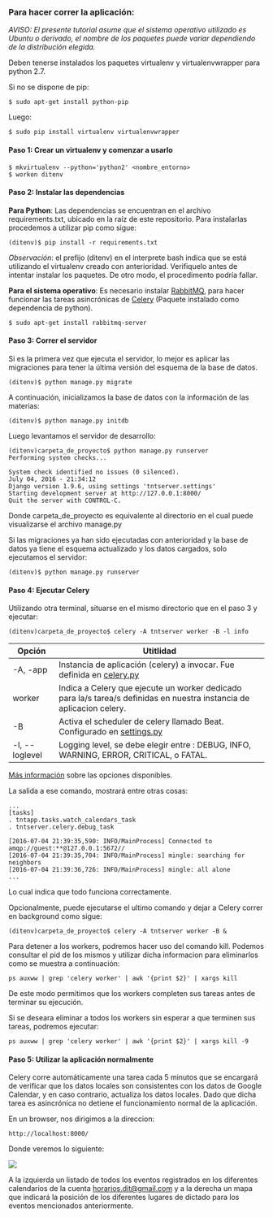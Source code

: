### Para hacer correr la aplicación:
*AVISO: El presente tutorial asume que el sistema operativo utilizado es Ubuntu o derivado, el nombre de los paquetes puede variar dependiendo de la distribución elegida.*

Deben tenerse instalados los paquetes virtualenv y virtualenvwrapper para python 2.7.

Si no se dispone de pip:

    $ sudo apt-get install python-pip
Luego:

    $ sudo pip install virtualenv virtualenvwrapper



#### Paso 1:  Crear un virtualenv y comenzar a usarlo

    $ mkvirtualenv --python='python2' <nombre_entorno>
    $ workon ditenv

#### Paso 2: Instalar las dependencias

**Para Python**: Las dependencias se encuentran en el archivo requirements.txt, ubicado en la raíz de este repositorio. Para instalarlas procedemos a utilizar pip como sigue:

    (ditenv)$ pip install -r requirements.txt

*Observación*: el prefijo (ditenv) en el interprete bash indica que se está utilizando el virtualenv creado con anterioridad. Verifiquelo antes de intentar instalar los paquetes. De otro modo, el procedimento podría fallar.

**Para el sistema operativo**: Es necesario instalar [RabbitMQ](https://www.rabbitmq.com/), para hacer funcionar las tareas asincrónicas de [Celery](http://docs.celeryproject.org/en/latest/) (Paquete instalado como dependencia de python).

    $ sudo apt-get install rabbitmq-server

#### Paso 3: Correr el servidor

Si es la primera vez que ejecuta el servidor, lo mejor es aplicar las migraciones para tener la última versión del esquema de la base de datos.

    (ditenv)$ python manage.py migrate

A continuación, inicializamos la base de datos con la información de las materias:

    (ditenv)$ python manage.py initdb

Luego levantamos el servidor de desarrollo:

    (ditenv)carpeta_de_proyecto$ python manage.py runserver
    Performing system checks...

    System check identified no issues (0 silenced).
    July 04, 2016 - 21:34:12
    Django version 1.9.6, using settings 'tntserver.settings'
    Starting development server at http://127.0.0.1:8000/
    Quit the server with CONTROL-C.

Donde carpeta_de_proyecto es equivalente al directorio en el cual puede visualizarse el archivo manage.py

Si las migraciones ya han sido ejecutadas con anterioridad y la base de datos ya tiene el esquema actualizado y los datos cargados, solo ejecutamos el servidor:

    (ditenv)$ python manage.py runserver

#### Paso 4: Ejecutar Celery

Utilizando otra terminal, situarse en el mismo directorio que en el paso 3 y ejecutar:

    (ditenv)carpeta_de_proyecto$ celery -A tntserver worker -B -l info

| Opción | Utitlidad |
|-------|-----------|
|  -A, -app   | Instancia de aplicación (celery) a invocar. Fue definida en [celery.py](https://github.com/Pazitos10/TNT/blob/master/webapp/tntserver/tntserver/celery.py#L9)           |
| worker | Indica a Celery que ejecute un worker dedicado para la/s tarea/s definidas en nuestra instancia de aplicacion celery. |
|  -B   | Activa el scheduler de celery llamado Beat. Configurado en [settings.py](https://github.com/Pazitos10/TNT/blob/master/webapp/tntserver/tntserver/settings.py#L8)  |
|  -l, --loglevel | Logging level, se debe elegir entre : DEBUG, INFO, WARNING, ERROR, CRITICAL, o FATAL. |

[Más información](http://docs.celeryproject.org/en/latest/genindex.html) sobre las opciones disponibles.

La salida a ese comando, mostrará entre otras cosas:

    ...
    [tasks]
    . tntapp.tasks.watch_calendars_task
    . tntserver.celery.debug_task

    [2016-07-04 21:39:35,590: INFO/MainProcess] Connected to amqp://guest:**@127.0.0.1:5672//
    [2016-07-04 21:39:35,704: INFO/MainProcess] mingle: searching for neighbors
    [2016-07-04 21:39:36,726: INFO/MainProcess] mingle: all alone
    ...

Lo cual indica que todo funciona correctamente.

Opcionalmente, puede ejecutarse el ultimo comando y dejar a Celery correr en background como sigue:

    (ditenv)carpeta_de_proyecto$ celery -A tntserver worker -B &

Para detener a los workers, podremos hacer uso del comando kill. Podemos consultar el pid de los mismos y utilizar dicha informacion para eliminarlos como se muestra a continuación:

    ps auxww | grep 'celery worker' | awk '{print $2}' | xargs kill

De este modo permitimos que los workers completen sus tareas antes de terminar su ejecución.

Si se deseara eliminar a todos los workers sin esperar a que terminen sus tareas, podremos ejecutar:

    ps auxww | grep 'celery worker' | awk '{print $2}' | xargs kill -9

#### Paso 5: Utilizar la aplicación normalmente

Celery corre automáticamente una tarea cada 5 minutos que se encargará de verificar que los datos locales son consistentes con los datos de Google Calendar, y en caso contrario, actualiza los datos locales. Dado que dicha tarea es asincrónica no detiene el funcionamiento normal de la aplicación.

En un browser, nos dirigimos a la direccion:

    http://localhost:8000/

Donde veremos lo siguiente:

![](https://k60.kn3.net/A/E/1/4/9/D/16E.png)

A la izquierda un listado de todos los eventos registrados en los diferentes calendarios de la cuenta horarios.dit@gmail.com y a la derecha un mapa que indicará la posición de los diferentes lugares de dictado para los eventos mencionados anteriormente.
